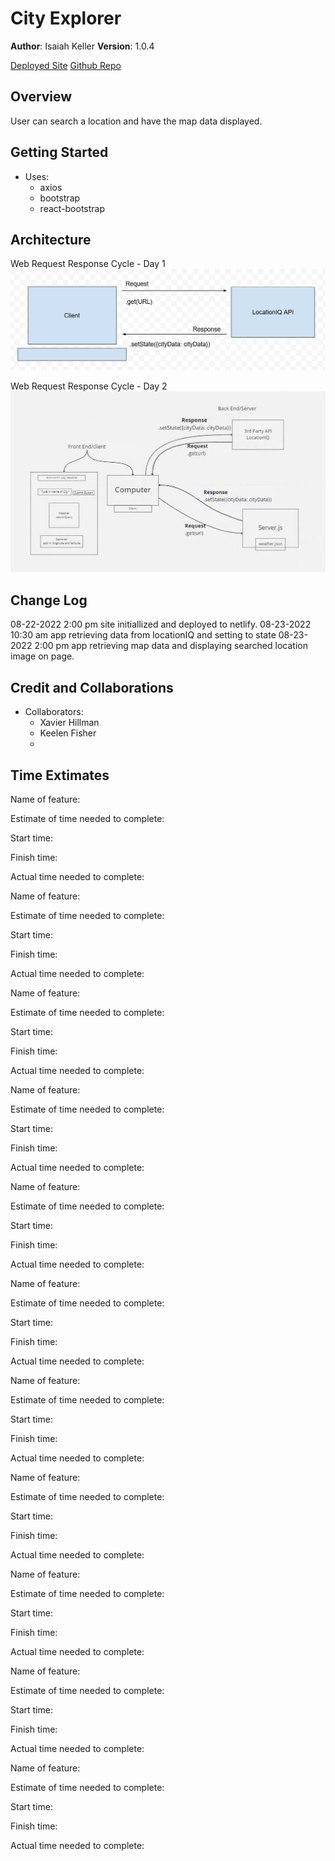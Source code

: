# City Explorer

**Author**: Isaiah Keller
**Version**: 1.0.4

[Deployed Site](https://steady-granita-1e3b50.netlify.app)
[Github Repo](https://github.com/ijkeller/city-explorer)

## Overview
<!-- Provide a high level overview of what this application is and why you are building it, beyond the fact that it's an assignment for this class. (i.e. What's your problem domain?) -->
User can search a location and have the map data displayed.

## Getting Started
<!-- What are the steps that a user must take in order to build this app on their own machine and get it running? -->
- Uses:
    - axios
    - bootstrap
    - react-bootstrap

## Architecture
<!-- Provide a detailed description of the application design. What technologies (languages, libraries, etc) you're using, and any other relevant design information. -->

Web Request Response Cycle - Day 1
![Web Request Response Cycle - 1](src/assets/ce-wrrc-1.png)

Web Request Response Cycle - Day 2
![Web Request Response Cycle - 2](src/assets/ce-wrrc-2.png)

## Change Log
<!-- Use this area to document the iterative changes made to your application as each feature is successfully implemented. Use time stamps. Here's an example:

01-01-2001 4:59pm - Application now has a fully-functional express server, with a GET route for the location resource. -->

08-22-2022 2:00 pm site initiallized and deployed to netlify.
08-23-2022 10:30 am app retrieving data from locationIQ and setting to state
08-23-2022 2:00 pm app retrieving map data and displaying searched location image on page.



## Credit and Collaborations
<!-- Give credit (and a link) to other people or resources that helped you build this application. -->
- Collaborators:
     - Xavier Hillman
     - Keelen Fisher
     - 


## Time Extimates

Name of feature: 

Estimate of time needed to complete: 

Start time: 

Finish time: 

Actual time needed to complete: 


Name of feature: 

Estimate of time needed to complete: 

Start time: 

Finish time: 

Actual time needed to complete: 


Name of feature: 

Estimate of time needed to complete: 

Start time: 

Finish time: 

Actual time needed to complete: 


Name of feature: 

Estimate of time needed to complete: 

Start time: 

Finish time: 

Actual time needed to complete: 


Name of feature: 

Estimate of time needed to complete: 

Start time: 

Finish time: 

Actual time needed to complete: 


Name of feature: 

Estimate of time needed to complete: 

Start time: 

Finish time: 

Actual time needed to complete: 


Name of feature: 

Estimate of time needed to complete: 

Start time: 

Finish time: 

Actual time needed to complete: 


Name of feature: 

Estimate of time needed to complete: 

Start time: 

Finish time: 

Actual time needed to complete: 


Name of feature: 

Estimate of time needed to complete: 

Start time: 

Finish time: 

Actual time needed to complete: 


Name of feature: 

Estimate of time needed to complete: 

Start time: 

Finish time: 

Actual time needed to complete: 


Name of feature: 

Estimate of time needed to complete: 

Start time: 

Finish time: 

Actual time needed to complete: 




